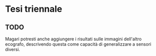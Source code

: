 # Tesi triennale


## TODO
Magari potresti anche aggiungere i risultati sulle immagini dell'altro ecografo, descrivendo questa
come capacità di generalizzare a sensori diversi.
